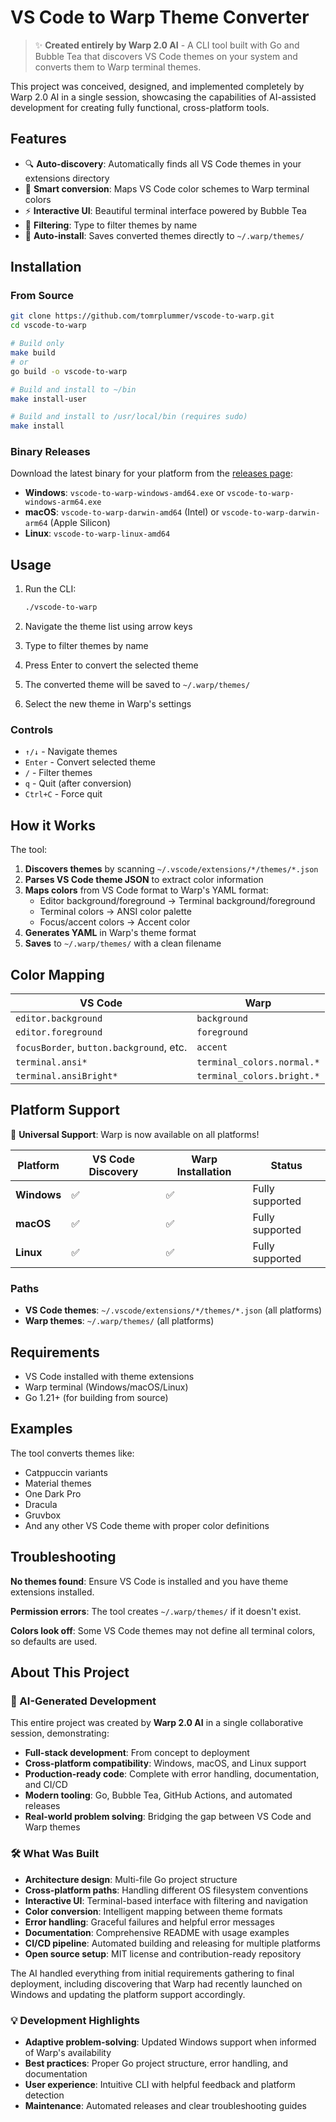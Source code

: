# VS Code to Warp Theme Converter

> ✨ **Created entirely by Warp 2.0 AI** - A CLI tool built with Go and Bubble Tea that discovers VS Code themes on your system and converts them to Warp terminal themes.

This project was conceived, designed, and implemented completely by Warp 2.0 AI in a single session, showcasing the capabilities of AI-assisted development for creating fully functional, cross-platform tools.

## Features

- 🔍 **Auto-discovery**: Automatically finds all VS Code themes in your extensions directory
- 🎨 **Smart conversion**: Maps VS Code color schemes to Warp terminal colors
- ⚡ **Interactive UI**: Beautiful terminal interface powered by Bubble Tea
- 🔎 **Filtering**: Type to filter themes by name
- 📁 **Auto-install**: Saves converted themes directly to `~/.warp/themes/`

## Installation

### From Source

```bash
git clone https://github.com/tomrplummer/vscode-to-warp.git
cd vscode-to-warp

# Build only
make build
# or
go build -o vscode-to-warp

# Build and install to ~/bin
make install-user

# Build and install to /usr/local/bin (requires sudo)
make install
```

### Binary Releases

Download the latest binary for your platform from the [releases page](https://github.com/tomrplummer/vscode-to-warp/releases):

- **Windows**: `vscode-to-warp-windows-amd64.exe` or `vscode-to-warp-windows-arm64.exe`
- **macOS**: `vscode-to-warp-darwin-amd64` (Intel) or `vscode-to-warp-darwin-arm64` (Apple Silicon)
- **Linux**: `vscode-to-warp-linux-amd64`

## Usage

1. Run the CLI:
   ```bash
   ./vscode-to-warp
   ```

2. Navigate the theme list using arrow keys
3. Type to filter themes by name
4. Press Enter to convert the selected theme
5. The converted theme will be saved to `~/.warp/themes/`
6. Select the new theme in Warp's settings

### Controls

- `↑/↓` - Navigate themes
- `Enter` - Convert selected theme  
- `/` - Filter themes
- `q` - Quit (after conversion)
- `Ctrl+C` - Force quit

## How it Works

The tool:

1. **Discovers themes** by scanning `~/.vscode/extensions/*/themes/*.json`
2. **Parses VS Code theme JSON** to extract color information
3. **Maps colors** from VS Code format to Warp's YAML format:
   - Editor background/foreground → Terminal background/foreground
   - Terminal colors → ANSI color palette
   - Focus/accent colors → Accent color
4. **Generates YAML** in Warp's theme format
5. **Saves** to `~/.warp/themes/` with a clean filename

## Color Mapping

| VS Code | Warp |
|---------|------|
| `editor.background` | `background` |
| `editor.foreground` | `foreground` |
| `focusBorder`, `button.background`, etc. | `accent` |
| `terminal.ansi*` | `terminal_colors.normal.*` |
| `terminal.ansiBright*` | `terminal_colors.bright.*` |

## Platform Support

🎉 **Universal Support**: Warp is now available on all platforms!

| Platform | VS Code Discovery | Warp Installation | Status |
|----------|------------------|------------------|--------|
| **Windows** | ✅ | ✅ | Fully supported |
| **macOS** | ✅ | ✅ | Fully supported |
| **Linux** | ✅ | ✅ | Fully supported |

### Paths
- **VS Code themes**: `~/.vscode/extensions/*/themes/*.json` (all platforms)
- **Warp themes**: `~/.warp/themes/` (all platforms)

## Requirements

- VS Code installed with theme extensions
- Warp terminal (Windows/macOS/Linux)
- Go 1.21+ (for building from source)

## Examples

The tool converts themes like:
- Catppuccin variants
- Material themes
- One Dark Pro
- Dracula
- Gruvbox
- And any other VS Code theme with proper color definitions

## Troubleshooting

**No themes found**: Ensure VS Code is installed and you have theme extensions installed.

**Permission errors**: The tool creates `~/.warp/themes/` if it doesn't exist.

**Colors look off**: Some VS Code themes may not define all terminal colors, so defaults are used.

## About This Project

### 🤖 AI-Generated Development

This entire project was created by **Warp 2.0 AI** in a single collaborative session, demonstrating:

- **Full-stack development**: From concept to deployment
- **Cross-platform compatibility**: Windows, macOS, and Linux support
- **Production-ready code**: Complete with error handling, documentation, and CI/CD
- **Modern tooling**: Go, Bubble Tea, GitHub Actions, and automated releases
- **Real-world problem solving**: Bridging the gap between VS Code and Warp themes

### 🛠️ What Was Built

- **Architecture design**: Multi-file Go project structure
- **Cross-platform paths**: Handling different OS filesystem conventions
- **Interactive UI**: Terminal-based interface with filtering and navigation
- **Color conversion**: Intelligent mapping between theme formats
- **Error handling**: Graceful failures and helpful error messages
- **Documentation**: Comprehensive README with usage examples
- **CI/CD pipeline**: Automated building and releasing for multiple platforms
- **Open source setup**: MIT license and contribution-ready repository

The AI handled everything from initial requirements gathering to final deployment, including discovering that Warp had recently launched on Windows and updating the platform support accordingly.

### 💡 Development Highlights

- **Adaptive problem-solving**: Updated Windows support when informed of Warp's availability
- **Best practices**: Proper Go project structure, error handling, and documentation
- **User experience**: Intuitive CLI with helpful feedback and platform detection
- **Maintenance**: Automated releases and clear troubleshooting guides

